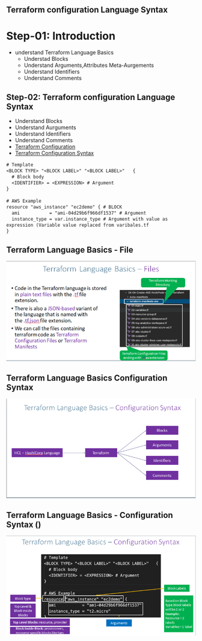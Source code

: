 ## Terraform configuration Language Syntax

# Step-01: Introduction
- understand Terraform Language Basics
    - Understad Blocks
    - Understand Arguments,Attributes Meta-Aurgements
    - Understand Identifiers
    - Understand Comments
## Step-02: Terraform configuration Language Syntax
- Understand Blocks
- Understand Aurguments
- Understand Identifiers
- Understand Comments
- [Terraform Configuration](https://www.terraform.io/docs/configuration/index.html)
- [Terraform Configuration Syntax](https://www.terraform.io/docs/configuration/syntax.html)

```t
# Template
<BLOCK TYPE> "<BLOCK LABEL>" "<BLOCK LABEL>"   {
  # Block body
  <IDENTIFIER> = <EXPRESSION> # Argument
}

# AWS Example
resource "aws_instance" "ec2demo" { # BLOCK
  ami           = "ami-04d29b6f966df1537" # Argument
  instance_type = var.instance_type # Argument with value as expression (Variable value replaced from varibales.tf
}
```

## Terraform Language Basics - File 
![](2022-02-25-12-16-57.png)
## Terraform Language Basics Configuration Syntax
![](2022-02-25-12-18-00.png)
## Terraform Language Basics - Configuration Syntax ()
![](2022-02-25-12-27-18.png)